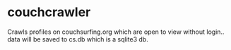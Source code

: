 couchcrawler
========

Crawls profiles on couchsurfing.org which are open to view without login..
data will be saved to cs.db which is a sqlite3 db.


